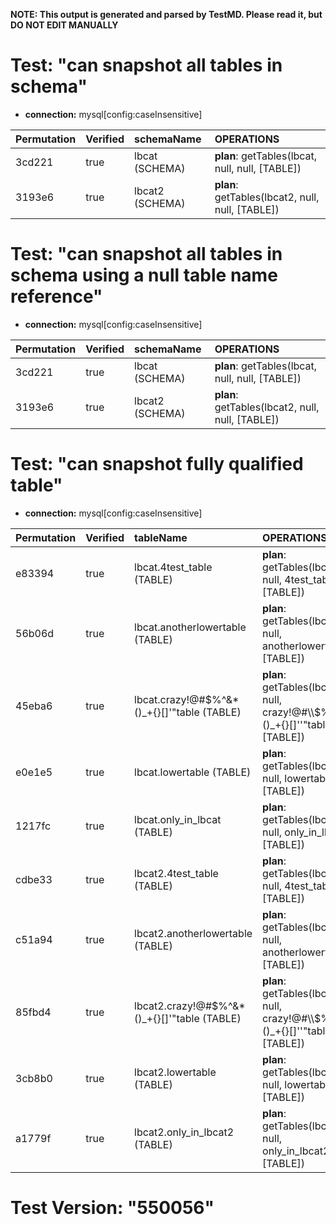 **NOTE: This output is generated and parsed by TestMD. Please read it, but DO NOT EDIT MANUALLY**

# Test: "can snapshot all tables in schema" #

- **connection:** mysql[config:caseInsensitive]

| Permutation | Verified | schemaName      | OPERATIONS
| :---------- | :------- | :-------------- | :------
| 3cd221      | true     | lbcat (SCHEMA)  | **plan**: getTables(lbcat, null, null, [TABLE])
| 3193e6      | true     | lbcat2 (SCHEMA) | **plan**: getTables(lbcat2, null, null, [TABLE])

# Test: "can snapshot all tables in schema using a null table name reference" #

- **connection:** mysql[config:caseInsensitive]

| Permutation | Verified | schemaName      | OPERATIONS
| :---------- | :------- | :-------------- | :------
| 3cd221      | true     | lbcat (SCHEMA)  | **plan**: getTables(lbcat, null, null, [TABLE])
| 3193e6      | true     | lbcat2 (SCHEMA) | **plan**: getTables(lbcat2, null, null, [TABLE])

# Test: "can snapshot fully qualified table" #

- **connection:** mysql[config:caseInsensitive]

| Permutation | Verified | tableName                                    | OPERATIONS
| :---------- | :------- | :------------------------------------------- | :------
| e83394      | true     | lbcat.4test_table (TABLE)                    | **plan**: getTables(lbcat, null, 4test_table, [TABLE])
| 56b06d      | true     | lbcat.anotherlowertable (TABLE)              | **plan**: getTables(lbcat, null, anotherlowertable, [TABLE])
| 45eba6      | true     | lbcat.crazy!@#\$%^&*()_+{}[]'"table (TABLE)  | **plan**: getTables(lbcat, null, crazy!@#\\\\$%^&*()_+{}[]''"table, [TABLE])
| e0e1e5      | true     | lbcat.lowertable (TABLE)                     | **plan**: getTables(lbcat, null, lowertable, [TABLE])
| 1217fc      | true     | lbcat.only_in_lbcat (TABLE)                  | **plan**: getTables(lbcat, null, only_in_lbcat, [TABLE])
| cdbe33      | true     | lbcat2.4test_table (TABLE)                   | **plan**: getTables(lbcat2, null, 4test_table, [TABLE])
| c51a94      | true     | lbcat2.anotherlowertable (TABLE)             | **plan**: getTables(lbcat2, null, anotherlowertable, [TABLE])
| 85fbd4      | true     | lbcat2.crazy!@#\$%^&*()_+{}[]'"table (TABLE) | **plan**: getTables(lbcat2, null, crazy!@#\\\\$%^&*()_+{}[]''"table, [TABLE])
| 3cb8b0      | true     | lbcat2.lowertable (TABLE)                    | **plan**: getTables(lbcat2, null, lowertable, [TABLE])
| a1779f      | true     | lbcat2.only_in_lbcat2 (TABLE)                | **plan**: getTables(lbcat2, null, only_in_lbcat2, [TABLE])

# Test Version: "550056" #